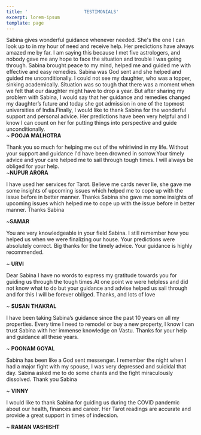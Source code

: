 ```yaml
---
title: '                     TESTIMONIALS'
excerpt: lorem-ipsum
template: page
---
```

Sabina gives wonderful guidance whenever needed. 
She's the one I can look up to in my hour of need and receive 
help. Her predictions have always amazed me by far. 
I am saying this because I met five astrologers, 
and nobody gave me any hope to face the situation 
and trouble I was going through. Sabina brought peace to 
my mind, helped me and guided me with effective and easy
 remedies. Sabina was God sent and she helped and guided
 me unconditionally. I could not see my daughter, who was 
a topper, sinking academically. Situation was so tough that 
there was a moment when we felt that our daughter might 
have to drop a year. But after sharing my problem with 
Sabina, I would say that her guidance and remedies changed 
my daughter’s future and today she got admission in one of
 the topmost universities of India.Finally, I would like to thank Sabina for the wonderful support and personal advice. Her              predictions have been very helpful and I know I can count on her for putting things into perspective and guide unconditionally.  
 ~ **POOJA MALHOTRA**
 
 
Thank you so much for helping me out of the whirlwind in my life. Without your support and guidance I'd have been drowned in sorrow.Your timely advice and your care helped me to sail through tough times. I will always be obliged for your help.  
~**NUPUR ARORA**

I have used her services for Tarot. Believe me cards never lie, 
she gave me some insights of upcoming issues which helped 
me to cope up with the issue before in better manner. 
Thanks Sabina  she gave me some insights of upcoming 
issues which helped me to cope up with the issue before in 
better manner. 
Thanks Sabina 

~**SAMAR**

You are very knowledgeable in your field Sabina.
 I still remember how you helped us when we were finalizing 
our house. Your predictions were absolutely correct. 
Big thanks for the timely advice. Your guidance is highly 
recommended.

~ **URVI**


Dear Sabina
I have no words to express my gratitude towards you for guiding 
us through the tough times.At one point we were helpless and
 did not know what to do but your guidance and advise helped us sail through and for this I will be forever obliged.
Thanks, and lots of love

~ **SUSAN THAKRAL** 

I have been taking Sabina’s guidance since the past 10 years on all my properties. Every time I need to remodel or buy a new property, I know I can trust Sabina with her immense knowledge on Vastu. Thanks for your help and guidance all these years. 

~ **POONAM GOYAL** 

Sabina has been like a God sent messenger. I remember the night when I had a major fight with my spouse, I was very depressed and suicidal that day. Sabina asked me to do some chants and the fight miraculously dissolved. Thank you Sabina

~ **VINNY**

I would like to thank Sabina for guiding us during the COVID 
pandemic about our health, finances and career. Her Tarot readings are accurate and provide a great support in times of indecsion. 

~ **RAMAN VASHISHT**